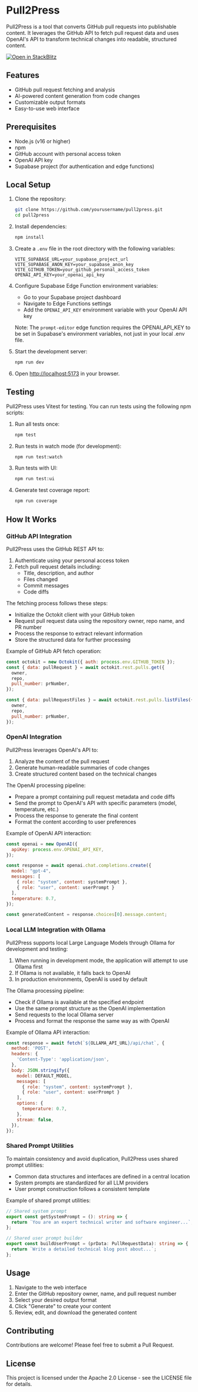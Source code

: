 # Pull2Press

Pull2Press is a tool that converts GitHub pull requests into publishable content. It leverages the GitHub API to fetch pull request data and uses OpenAI's API to transform technical changes into readable, structured content.

[![Open in StackBlitz](https://developer.stackblitz.com/img/open_in_stackblitz.svg)](https://stackblitz.com/github/yourusername/pull2press)

## Features

- GitHub pull request fetching and analysis
- AI-powered content generation from code changes
- Customizable output formats
- Easy-to-use web interface

## Prerequisites

- Node.js (v16 or higher)
- npm
- GitHub account with personal access token
- OpenAI API key
- Supabase project (for authentication and edge functions)

## Local Setup

1. Clone the repository:
   ```bash
   git clone https://github.com/yourusername/pull2press.git
   cd pull2press
   ```

2. Install dependencies:
   ```bash
   npm install
   ```

3. Create a `.env` file in the root directory with the following variables:
   ```
   VITE_SUPABASE_URL=your_supabase_project_url
   VITE_SUPABASE_ANON_KEY=your_supabase_anon_key
   VITE_GITHUB_TOKEN=your_github_personal_access_token
   OPENAI_API_KEY=your_openai_api_key
   ```

4. Configure Supabase Edge Function environment variables:
   - Go to your Supabase project dashboard
   - Navigate to Edge Functions settings
   - Add the `OPENAI_API_KEY` environment variable with your OpenAI API key
   
   Note: The `prompt-editor` edge function requires the OPENAI_API_KEY to be set in Supabase's environment variables, not just in your local .env file.

5. Start the development server:
   ```bash
   npm run dev
   ```

6. Open [http://localhost:5173](http://localhost:5173) in your browser.

## Testing

Pull2Press uses Vitest for testing. You can run tests using the following npm scripts:

1. Run all tests once:
   ```bash
   npm test
   ```

2. Run tests in watch mode (for development):
   ```bash
   npm run test:watch
   ```

3. Run tests with UI:
   ```bash
   npm run test:ui
   ```

4. Generate test coverage report:
   ```bash
   npm run coverage
   ```

## How It Works

### GitHub API Integration

Pull2Press uses the GitHub REST API to:

1. Authenticate using your personal access token
2. Fetch pull request details including:
   - Title, description, and author
   - Files changed
   - Commit messages
   - Code diffs

The fetching process follows these steps:

- Initialize the Octokit client with your GitHub token
- Request pull request data using the repository owner, repo name, and PR number
- Process the response to extract relevant information
- Store the structured data for further processing

Example of GitHub API fetch operation:

```javascript
const octokit = new Octokit({ auth: process.env.GITHUB_TOKEN });
const { data: pullRequest } = await octokit.rest.pulls.get({
  owner,
  repo,
  pull_number: prNumber,
});

const { data: pullRequestFiles } = await octokit.rest.pulls.listFiles({
  owner,
  repo,
  pull_number: prNumber,
});
```

### OpenAI Integration

Pull2Press leverages OpenAI's API to:

1. Analyze the content of the pull request
2. Generate human-readable summaries of code changes
3. Create structured content based on the technical changes

The OpenAI processing pipeline:

- Prepare a prompt containing pull request metadata and code diffs
- Send the prompt to OpenAI's API with specific parameters (model, temperature, etc.)
- Process the response to generate the final content
- Format the content according to user preferences

Example of OpenAI API interaction:

```javascript
const openai = new OpenAI({
  apiKey: process.env.OPENAI_API_KEY,
});

const response = await openai.chat.completions.create({
  model: "gpt-4",
  messages: [
    { role: "system", content: systemPrompt },
    { role: "user", content: userPrompt }
  ],
  temperature: 0.7,
});

const generatedContent = response.choices[0].message.content;
```

### Local LLM Integration with Ollama

Pull2Press supports local Large Language Models through Ollama for development and testing:

1. When running in development mode, the application will attempt to use Ollama first
2. If Ollama is not available, it falls back to OpenAI
3. In production environments, OpenAI is used by default

The Ollama processing pipeline:

- Check if Ollama is available at the specified endpoint
- Use the same prompt structure as the OpenAI implementation
- Send requests to the local Ollama server
- Process and format the response the same way as with OpenAI

Example of Ollama API interaction:

```javascript
const response = await fetch(`${OLLAMA_API_URL}/api/chat`, {
  method: 'POST',
  headers: {
    'Content-Type': 'application/json',
  },
  body: JSON.stringify({
    model: DEFAULT_MODEL,
    messages: [
      { role: "system", content: systemPrompt },
      { role: "user", content: userPrompt }
    ],
    options: {
      temperature: 0.7,
    },
    stream: false,
  }),
});
```

### Shared Prompt Utilities

To maintain consistency and avoid duplication, Pull2Press uses shared prompt utilities:

- Common data structures and interfaces are defined in a central location
- System prompts are standardized for all LLM providers
- User prompt construction follows a consistent template

Example of shared prompt utilities:

```typescript
// Shared system prompt
export const getSystemPrompt = (): string => {
  return `You are an expert technical writer and software engineer...`;
};

// Shared user prompt builder
export const buildUserPrompt = (prData: PullRequestData): string => {
  return `Write a detailed technical blog post about...`;
};
```

## Usage

1. Navigate to the web interface
2. Enter the GitHub repository owner, name, and pull request number
3. Select your desired output format
4. Click "Generate" to create your content
5. Review, edit, and download the generated content

## Contributing

Contributions are welcome! Please feel free to submit a Pull Request.

## License

This project is licensed under the Apache 2.0 License - see the LICENSE file for details.
